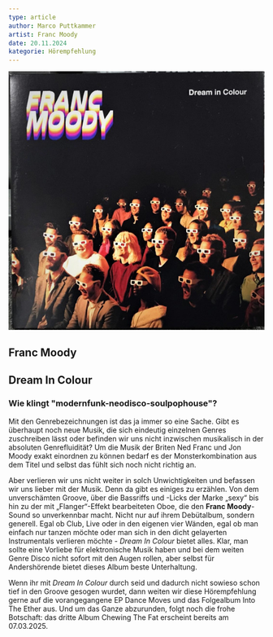 ```yaml
---
type: article
author: Marco Puttkammer
artist: Franc Moody
date: 20.11.2024
kategorie: Hörempfehlung
---
```


<div class="artikel">
<img src="../img/Coverartwork Franc Moody - Dream In Colour.jpg" alt="Coverartwork des Albums Dream In Colour von Franc Moody">
<h2 class="artist">Franc Moody</h2> 
<h2 class="title">Dream In Colour</h2>
<h3 class="headline">Wie klingt "modernfunk-neodisco-soulpophouse"?</h3>

<p class="intro-text">Mit den Genrebezeichnungen ist das ja immer so eine Sache. Gibt es überhaupt noch neue Musik, die sich eindeutig einzelnen Genres zuschreiben lässt oder befinden wir uns nicht inzwischen musikalisch in der absoluten Genrefluidität? Um die Musik der Briten Ned Franc und Jon Moody exakt einordnen zu können bedarf es der Monsterkombination aus dem Titel und selbst das fühlt sich noch nicht richtig an.</p>

<p>Aber verlieren wir uns nicht weiter in solch Unwichtigkeiten und befassen wir uns lieber mit der Musik. Denn da gibt es einiges zu erzählen. Von dem unverschämten Groove, über die Bassriffs und -Licks der Marke „sexy“ bis hin zu der mit „Flanger“-Effekt bearbeiteten Oboe, die den <strong>Franc Moody</strong>-Sound so unverkennbar macht. Nicht nur auf ihrem Debütalbum, sondern generell. Egal ob Club, Live oder in den eigenen vier Wänden, egal ob man einfach nur tanzen möchte oder man sich in den dicht gelayerten Instrumentals verlieren möchte - <em>Dream In Colour</em> bietet alles. Klar, man sollte eine Vorliebe für elektronische Musik haben und bei dem weiten Genre Disco nicht sofort mit den Augen rollen, aber selbst für Andershörende bietet dieses Album beste Unterhaltung.</p>

<p>Wenn ihr mit <em>Dream In Colour</em> durch seid und dadurch nicht sowieso schon tief in den Groove gesogen wurdet, dann weiten wir diese Hörempfehlung gerne auf die vorangegangene EP Dance Moves und das Folgealbum Into The Ether aus. Und um das Ganze abzurunden, folgt noch die frohe Botschaft: das dritte Album Chewing The Fat erscheint bereits am 07.03.2025.</p>
</div>